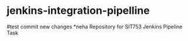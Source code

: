 # jenkins-integration-pipelline
#test commit new changes *neha
Repository for SIT753 Jenkins Pipeline Task
